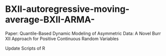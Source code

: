 # BXII-autoregressive-moving-average-BXII-ARMA-
Paper: Quantile-Based Dynamic Modeling of Asymmetric Data: A Novel Burr XII Approach for Positive Continuous Random Variables

Update Scripts of R